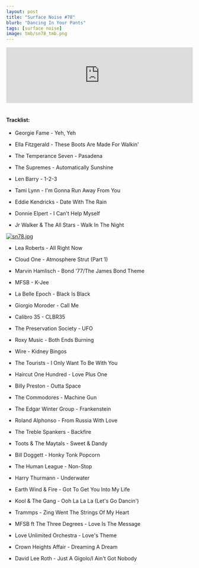 ```yaml
---
layout: post
title: "Surface Noise #78"
blurb: "Dancing In Your Pants"
tags: [surface noise]
image: tmb/sn78_tmb.png
---
```


<iframe scrolling="no" id="hearthis_at_track_4485773" width="100%" height="150" src="https://app.hearthis.at/embed/4485773/transparent_black/?hcolor=&color=&style=2&block_size=2&block_space=1&background=1&waveform=0&cover=0&autoplay=0&css=" frameborder="0" allowtransparency allow="autoplay"><p>Listen to <a href="https://hearthis.at/zerocc/surface-noise-78-19320/" target="_blank">Surface Noise #78 (19/3/20)</a> <span>by</span><a href="https://hearthis.at/zerocc/" target="_blank" >Zero</a> <span>on</span> <a href="https://hearthis.at/" target="_blank">hearthis.at</a></p></iframe>
&nbsp;

#### Tracklist:

- Georgie Fame - Yeh, Yeh
- Ella Fitzgerald - These Boots Are Made For Walkin'
- The Temperance Seven - Pasadena

- The Supremes - Automatically Sunshine
- Len Barry - 1-2-3
- Tami Lynn - I'm Gonna Run Away From You

- Eddie Kendricks - Date With The Rain
- Donnie Elpert - I Can't Help Myself
- Jr Walker & The All Stars - Walk In The Night

[![sn78.jpg](https://i.postimg.cc/d1kLJcVg/sn78.jpg)](https://postimg.cc/CB0F4tD4)

- Lea Roberts - All Right Now
- Cloud One - Atmosphere Strut (Part 1)
- Marvin Hamlisch - Bond '77/The James Bond Theme

- MFSB - K-Jee
- La Belle Epoch - Black Is Black
- Giorgio Moroder - Call Me

- Calibro 35 - CLBR35
- The Preservation Society - UFO
- Roxy Music - Both Ends Burning

- Wire - Kidney Bingos
- The Tourists - I Only Want To Be With You
- Haircut One Hundred - Love Plus One

- Billy Preston - Outta Space
- The Commodores - Machine Gun
- The Edgar Winter Group - Frankenstein

- Roland Alphonso - From Russia With Love
- The Treble Spankers - Backfire
- Toots & The Maytals - Sweet & Dandy

- Bill Doggett - Honky Tonk Popcorn
- The Human League - Non-Stop
- Harry Thurmann - Underwater

- Earth Wind & Fire - Got To Get You Into My Life
- Kool & The Gang - Ooh La La La (Let's Go Dancin')
- Trammps - Zing Went The Strings Of My Heart

- MFSB ft The Three Degrees - Love Is The Message
- Love Unlimited Orchestra - Love's Theme
- Crown Heights Affair - Dreaming A Dream

- David Lee Roth - Just A Gigolo/I Ain't Got Nobody
